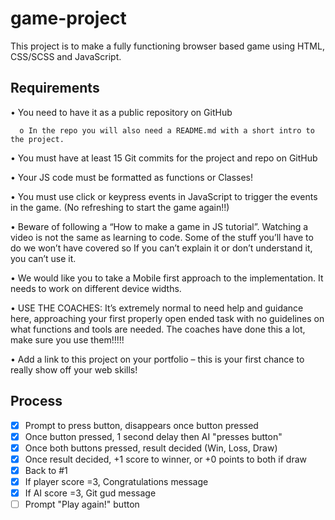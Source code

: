# game-project

This project is to make a fully functioning browser based game using HTML, CSS/SCSS and JavaScript.


## Requirements ##

• You need to have it as a public repository on GitHub

      o In the repo you will also need a README.md with a short intro to the project.
  
• You must have at least 15 Git commits for the project and repo on GitHub

• Your JS code must be formatted as functions or Classes!

• You must use click or keypress events in JavaScript to trigger the events in the game.
  (No refreshing to start the game again!!)
  
• Beware of following a “How to make a game in JS tutorial”. Watching a video is not the
  same as learning to code. Some of the stuff you’ll have to do we won’t have covered so
  If you can’t explain it or don’t understand it, you can’t use it.
  
• We would like you to take a Mobile first approach to the implementation. It needs to
  work on different device widths.
  
• USE THE COACHES: It’s extremely normal to need help and guidance here, approaching
  your first properly open ended task with no guidelines on what functions and tools are
  needed. The coaches have done this a lot, make sure you use them!!!!!
  
• Add a link to this project on your portfolio – this is your first chance to really show off
  your web skills!


## Process ##

- [x] Prompt to press button, disappears once button pressed
- [x] Once button pressed, 1 second delay then AI "presses button"
- [x] Once both buttons pressed, result decided (Win, Loss, Draw)
- [x] Once result decided, +1 score to winner, or +0 points to both if draw
- [x] Back to #1
- [x] If player score =3, Congratulations message
- [x] If AI score =3, Git gud message
- [ ] Prompt "Play again!" button
